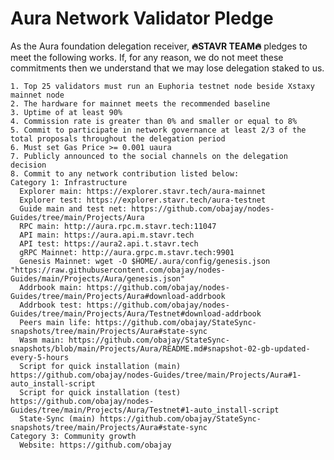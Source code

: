 # Aura Network Validator Pledge

As the Aura foundation delegation receiver, **🔥STAVR TEAM🔥** pledges to meet the following works. If, for any reason, we do not meet these commitments then we understand that we may lose delegation staked to us.

    1. Top 25 validators must run an Euphoria testnet node beside Xstaxy mainnet node
    2. The hardware for mainnet meets the recommended baseline    
    3. Uptime of at least 90%
    4. Commission rate is greater than 0% and smaller or equal to 8%
    5. Commit to participate in network governance at least 2/3 of the total proposals throughout the delegation period
    6. Must set Gas Price >= 0.001 uaura
    7. Publicly announced to the social channels on the delegation decision
    8. Commit to any network contribution listed below:
    Category 1: Infrastructure
      Explorer main: https://explorer.stavr.tech/aura-mainnet
      Explorer test: https://explorer.stavr.tech/aura-testnet
      Guide main and test net: https://github.com/obajay/nodes-Guides/tree/main/Projects/Aura
      RPC main: http://aura.rpc.m.stavr.tech:11047
      API main: https://aura.api.m.stavr.tech
      API test: https://aura2.api.t.stavr.tech
      gRPC Mainnet: http://aura.grpc.m.stavr.tech:9901
      Genesis Mainnet: wget -O $HOME/.aura/config/genesis.json "https://raw.githubusercontent.com/obajay/nodes-Guides/main/Projects/Aura/genesis.json"
      Addrbook main: https://github.com/obajay/nodes-Guides/tree/main/Projects/Aura#download-addrbook
      Addrbook test: https://github.com/obajay/nodes-Guides/tree/main/Projects/Aura/Testnet#download-addrbook
      Peers main life: https://github.com/obajay/StateSync-snapshots/tree/main/Projects/Aura#state-sync
      Wasm main: https://github.com/obajay/StateSync-snapshots/blob/main/Projects/Aura/README.md#snapshot-02-gb-updated-every-5-hours
      Script for quick installation (main) https://github.com/obajay/nodes-Guides/tree/main/Projects/Aura#1-auto_install-script
      Script for quick installation (test) https://github.com/obajay/nodes-Guides/tree/main/Projects/Aura/Testnet#1-auto_install-script
      State-Sync (main) https://github.com/obajay/StateSync-snapshots/tree/main/Projects/Aura#state-sync
    Category 3: Community growth
      Website: https://github.com/obajay
